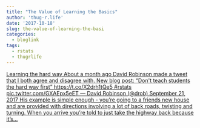 ```yaml
---
title: "The Value of Learning the Basics"
author: 'thug-r.life'
date: '2017-10-18'
slug: the-value-of-learning-the-basi
categories:
  - bloglink
tags:
  - rstats
  - thugrlife
---
```


[Learning the hard way About a month ago David Robinson made a tweet that I both agree and disagree with. New blog post: “Don't teach students the hard way first” https://t.co/X2drh1tQe5 #rstats pic.twitter.com/GXAEpx5eET — David Robinson (@drob) September 21, 2017 His example is simple enough - you’re going to a friends new house and are provided with directions involving a lot of back roads, twisting and turning. When you arrive you’re told to just take the highway back because it’s...<click to read more>](http://thug-r.life/post/2017-10-18-the-value-of-learning-the-basics/)

